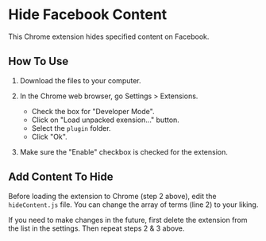 # Hide Facebook Content
This Chrome extension hides specified content on Facebook.

## How To Use

1)  Download the files to your computer.

2)  In the Chrome web browser, go Settings > Extensions.
    - Check the box for "Developer Mode".
    - Click on "Load unpacked exension..." button.
    - Select the `plugin` folder.
    - Click "Ok".

3)  Make sure the "Enable" checkbox is checked for the extension.

## Add Content To Hide

Before loading the extension to Chrome (step 2 above), edit the `hideContent.js` file. You can change the array of terms (line 2) to your liking.

If you need to make changes in the future, first delete the extension from the list in the settings. Then repeat steps 2 & 3 above.
